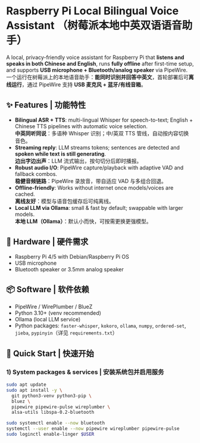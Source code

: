 # Raspberry Pi Local Bilingual Voice Assistant （树莓派本地中英双语语音助手）

A local, privacy-friendly voice assistant for Raspberry Pi that **listens and speaks in both Chinese and English**, runs **fully offline** after first-time setup, and supports **USB microphone + Bluetooth/analog speaker** via PipeWire.  
一个运行在树莓派上的本地语音助手：**能同时识别并回答中英文**，首轮部署后可**离线运行**，通过 PipeWire 支持 **USB 麦克风 + 蓝牙/有线音箱**。

## ✨ Features | 功能特性
- **Bilingual ASR + TTS**: multi-lingual Whisper for speech-to-text; English + Chinese TTS pipelines with automatic voice selection.  
  **中英同听同说**：多语种 Whisper 识别；中/英双 TTS 管线，自动按内容切换音色。
- **Streaming reply**: LLM streams tokens; sentences are detected and **spoken while text is still generating**.  
  **边出字边出声**：LLM 流式输出，按句切分后即时播报。
- **Robust audio I/O**: PipeWire capture/playback with adaptive VAD and fallback combos.  
  **稳健音频链路**：PipeWire 录放音，带自适应 VAD 与多组合回退。
- **Offline-friendly**: Works without internet once models/voices are cached.  
  **离线友好**：模型与语音包缓存后可纯离线。
- **Local LLM via Ollama**: small & fast by default; swappable with larger models.  
  **本地 LLM（Ollama）**：默认小而快，可按需更换更强模型。

## 🧰 Hardware | 硬件需求
- Raspberry Pi 4/5 with Debian/Raspberry Pi OS  
- USB microphone  
- Bluetooth speaker or 3.5mm analog speaker

## 📦 Software | 软件依赖
- PipeWire / WirePlumber / BlueZ  
- Python 3.10+ (venv recommended)  
- Ollama (local LLM service)  
- Python packages: `faster-whisper`, `kokoro`, `ollama`, `numpy`, `ordered-set`, `jieba`, `pypinyin`（详见 `requirements.txt`）

## 🚀 Quick Start | 快速开始

### 1) System packages & services | 安装系统包并启用服务
```bash
sudo apt update
sudo apt install -y \
  git python3-venv python3-pip \
  bluez \
  pipewire pipewire-pulse wireplumber \
  alsa-utils libspa-0.2-bluetooth

sudo systemctl enable --now bluetooth
systemctl --user enable --now pipewire wireplumber pipewire-pulse
sudo loginctl enable-linger $USER

